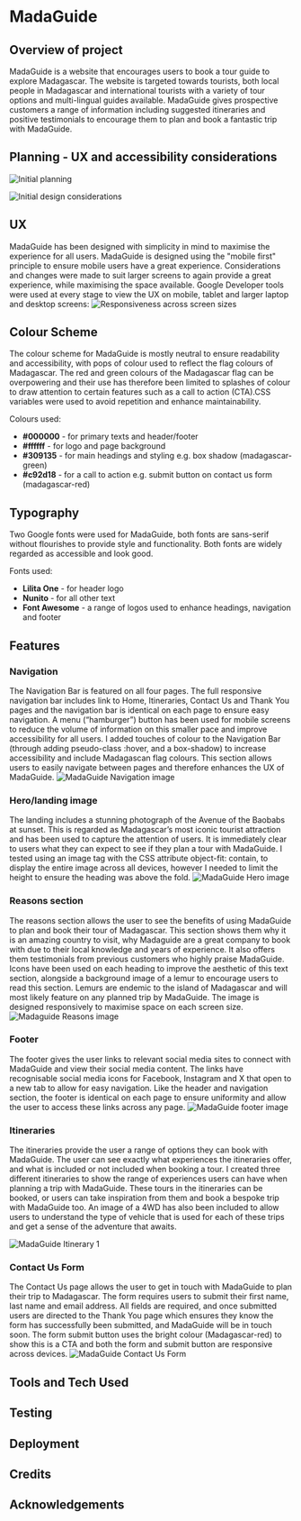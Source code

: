 # MadaGuide

## Overview of project ##
MadaGuide is a website that encourages users to book a tour guide to explore Madagascar. The website is targeted towards tourists, both local people in Madagascar and international tourists with a variety of tour options and multi-lingual guides available. MadaGuide gives prospective customers a range of information including suggested itineraries and positive testimonials to encourage them to plan and book a fantastic trip with MadaGuide.

## Planning - UX and accessibility considerations ##
![Initial planning](documentation/initial-planning.jpeg)

![Initial design considerations](documentation/initial-design-considerations.jpeg)

## UX ##

MadaGuide has been designed with simplicity in mind to maximise the experience for all users.
MadaGuide is designed using the "mobile first" principle to ensure mobile users have a great experience. Considerations and changes were made to suit larger screens to again provide a great experience, while maximising the space available. Google Developer tools were used at every stage to view the UX on mobile, tablet and larger laptop and desktop screens:
![Responsiveness across screen sizes](documentation/madaguide-responsiveness.png)


## Colour Scheme ##

The colour scheme for MadaGuide is mostly neutral to ensure readability and accessibility, with pops of colour used to reflect the flag colours of Madagascar. The red and green colours of the Madagascar flag can be overpowering and their use has therefore been limited to splashes of colour to draw attention to certain features such as a call to action (CTA).CSS variables were used to avoid repetition and enhance maintainability.

Colours used:

- **#000000** - for primary texts and header/footer
- **#ffffff** - for logo and page background 
- **#309135** - for main headings and styling e.g. box shadow (madagascar-green)
- **#c92d18** - for a call to action e.g. submit button on contact us form (madagascar-red)


## Typography ##

Two Google fonts were used for MadaGuide, both fonts are sans-serif without flourishes to provide style and functionality. Both fonts are widely regarded as accessible and look good.

Fonts used:

- **Lilita One** - for header logo
- **Nunito** - for all other text
- **Font Awesome** - a range of logos used to enhance headings, navigation and footer

## Features ##

### Navigation ###

The Navigation Bar is featured on all four pages. The full responsive navigation bar includes link to Home, Itineraries, Contact Us and Thank You pages and the navigation bar is identical on each page to ensure easy navigation. A menu (“hamburger”) button has been used for mobile screens to reduce the volume of information on this smaller pace and improve accessibility for all users. I added touches of colour to the Navigation Bar (through adding pseudo-class :hover, and a box-shadow) to increase accessibility and include Madagascan flag colours.  This section allows users to easily navigate between pages and therefore enhances the UX of MadaGuide.
![MadaGuide Navigation image](documentation/madaguide-nav.png)


### Hero/landing image ###

The landing includes a stunning photograph of the Avenue of the Baobabs at sunset. This is regarded as Madagascar’s most iconic tourist attraction and has been used to capture the attention of users. It is immediately clear to users what they can expect to see if they plan a tour with MadaGuide.
I tested using an image tag with the CSS attribute object-fit: contain, to display the entire image across all devices, however I needed to limit the height to ensure the heading was above the fold. 
![MadaGuide Hero image](assets/css/images/avenuebaobabs-unsplash.jpg)

### Reasons section ###

The reasons section allows the user to see the benefits of using MadaGuide to plan and book their tour of Madagascar. This section shows them why it is an amazing country to visit, why Madaguide are a great company to book with due to their local knowledge and years of experience. It also offers them testimonials from previous customers who highly praise MadaGuide. 
Icons have been used on each heading to improve the aesthetic of this text section, alongside a background image of a lemur to encourage users to read this section. Lemurs are endemic to the island of Madagascar and will most likely feature on any planned trip by MadaGuide. The image is designed responsively to maximise space on each screen size. 
![Madaguide Reasons image](documentation/madaguide-reasons.png)

### Footer ###

The footer gives the user links to relevant social media sites to connect with MadaGuide and view their social media content. The links have recognisable social media icons for Facebook, Instagram and X that open to a new tab to allow for easy navigation. 
Like the header and navigation section, the footer is identical on each page to ensure uniformity and allow the user to access these links across any page.
![MadaGuide footer image](documentation/madaguide-footer.png)

### Itineraries ###

The itineraries provide the user a range of options they can book with MadaGuide. The user can see exactly what experiences the itineraries offer, and what is included or not included when booking a tour. I created three different itineraries to show the range of experiences users can have when planning a trip with MadaGuide. These tours in the itineraries can be booked, or users can take inspiration from them and book a bespoke trip with MadaGuide too. 
An image of a 4WD has also been included to allow users to understand the type of vehicle that is used for each of these trips and get a sense of the adventure that awaits. 

![MadaGuide Itinerary 1](documentation/madaguide-itinerary1.png)


### Contact Us Form ###

The Contact Us page allows the user to get in touch with MadaGuide to plan their trip to Madagascar. The form requires users to submit their first name, last name and email address. All fields are required, and once submitted users are directed to the Thank You page which ensures they know the form has successfully been submitted, and MadaGuide will be in touch soon. 
The form submit button uses the bright colour (Madagascar-red) to show this is a CTA and both the form and submit button are responsive across devices. 
![MadaGuide Contact Us Form](documentation/madaguide-contact.png)

## Tools and Tech Used ##

## Testing ##

## Deployment ##

## Credits ##

## Acknowledgements ##  
